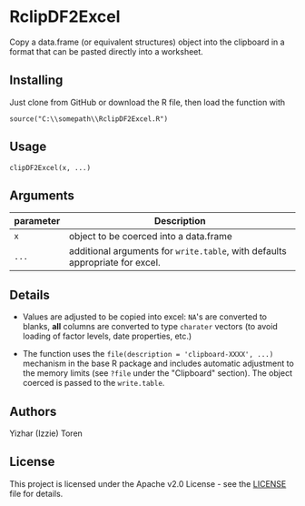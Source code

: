 # RclipDF2Excel

Copy a data.frame (or equivalent structures) object into the clipboard in a format that can be pasted directly into a worksheet.

## Installing

Just clone from GitHub or download the R file, then load the function with

``` 
source("C:\\somepath\\RclipDF2Excel.R")
```

## Usage
```clipDF2Excel(x, ...)```

## Arguments

parameter| Description
---------|------------
```x``` | object to be coerced into a data.frame
```...``` | additional arguments for ```write.table```, with defaults appropriate for excel.

## Details

* Values are adjusted to be copied into excel: ```NA```'s are converted to blanks, __all__ columns are converted to type  ```charater``` vectors (to avoid loading of factor levels, date properties, etc.)

* The function uses the ```file(description = 'clipboard-XXXX', ...)``` mechanism in the base R package and includes automatic adjustment to the memory limits (see ```?file``` under the "Clipboard" section). The object coerced is passed to the  ```write.table```.


## Authors
Yizhar (Izzie) Toren

## License
This project is licensed under the Apache v2.0 License - see the [LICENSE](https://github.com/ytoren/RGitHubDirDownload/blob/master/LICENSE) file for details.
